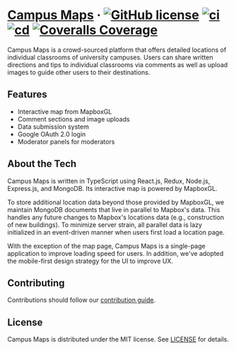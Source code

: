 # [**Campus Maps**](https://campusmaps.herokuapp.com/) &middot; [![GitHub license](https://img.shields.io/badge/license-MIT-blue.svg)](https://github.com/chriscerie/campus-maps/blob/main/LICENSE) [![ci](https://github.com/chriscerie/campus-maps/workflows/ci/badge.svg)](https://github.com/chriscerie/campus-maps/actions/workflows/ci.yml) [![cd](https://github.com/chriscerie/campus-maps/workflows/cd/badge.svg)](https://github.com/chriscerie/campus-maps/actions/workflows/cd.yml) [![Coveralls Coverage](https://coveralls.io/repos/github/chriscerie/campus-maps/badge.svg)](https://coveralls.io/github/chriscerie/campus-maps?branch=main)

Campus Maps is a crowd-sourced platform that offers detailed locations of individual classrooms of university campuses. Users can share written directions and tips to individual classrooms via comments as well as upload images to guide other users to their destinations.

## Features
* Interactive map from MapboxGL
* Comment sections and image uploads
* Data submission system
* Google OAuth 2.0 login
* Moderator panels for moderators

## About the Tech

Campus Maps is written in TypeScript using React.js, Redux, Node.js, Express.js, and MongoDB. Its interactive map is powered by MapboxGL.

To store additional location data beyond those provided by MapboxGL, we maintain MongoDB documents that live in parallel to Mapbox's data. This handles any future changes to Mapbox's locations data (e.g., construction of new buildings). To minimize server strain, all parallel data is lazy initialized in an event-driven manner when users first load a location page.

With the exception of the map page, Campus Maps is a single-page application to improve loading speed for users. In addition, we've adopted the mobile-first design strategy for the UI to improve UX.

## Contributing

Contributions should follow our [contribution guide](./CONTRIBUTING.md).

## License

Campus Maps is distributed under the MIT license. See [LICENSE](./LICENSE) for details.